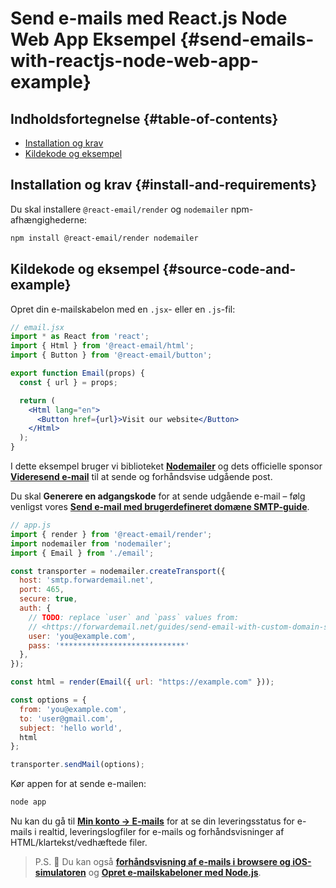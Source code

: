 # Send e-mails med React.js Node Web App Eksempel {#send-emails-with-reactjs-node-web-app-example}

## Indholdsfortegnelse {#table-of-contents}

* [Installation og krav](#install-and-requirements)
* [Kildekode og eksempel](#source-code-and-example)

## Installation og krav {#install-and-requirements}

Du skal installere `@react-email/render` og `nodemailer` npm-afhængighederne:

```sh
npm install @react-email/render nodemailer
```

## Kildekode og eksempel {#source-code-and-example}

Opret din e-mailskabelon med en `.jsx`- eller en `.js`-fil:

```jsx
// email.jsx
import * as React from 'react';
import { Html } from '@react-email/html';
import { Button } from '@react-email/button';

export function Email(props) {
  const { url } = props;

  return (
    <Html lang="en">
      <Button href={url}>Visit our website</Button>
    </Html>
  );
}
```

I dette eksempel bruger vi biblioteket **[Nodemailer](https://github.com/nodemailer/nodemailer)** og dets officielle sponsor **[Videresend e-mail](https://forwardemail.net)** til at sende og forhåndsvise udgående post.

Du skal <strong class="text-success"><i class="fa fa-key"></i>Generere en adgangskode</strong> for at sende udgående e-mail – følg venligst vores **[Send e-mail med brugerdefineret domæne SMTP-guide](/guides/send-email-with-custom-domain-smtp)**.

<!-- https://github.com/nodemailer/nodemailer-web/pull/22 -->

```js
// app.js
import { render } from '@react-email/render';
import nodemailer from 'nodemailer';
import { Email } from './email';

const transporter = nodemailer.createTransport({
  host: 'smtp.forwardemail.net',
  port: 465,
  secure: true,
  auth: {
    // TODO: replace `user` and `pass` values from:
    // <https://forwardemail.net/guides/send-email-with-custom-domain-smtp>
    user: 'you@example.com',
    pass: '****************************'
  },
});

const html = render(Email({ url: "https://example.com" }));

const options = {
  from: 'you@example.com',
  to: 'user@gmail.com',
  subject: 'hello world',
  html
};

transporter.sendMail(options);
```

Kør appen for at sende e-mailen:

```sh
node app
```

Nu kan du gå til **[Min konto → E-mails](/my-account/emails)** for at se din leveringsstatus for e-mails i realtid, leveringslogfiler for e-mails og forhåndsvisninger af HTML/klartekst/vedhæftede filer.

> P.S. :tada: Du kan også **[forhåndsvisning af e-mails i browsere og iOS-simulatoren](/docs/test-preview-email-rendering-browsers-ios-simulator)** og **[Opret e-mailskabeloner med Node.js](/docs/send-emails-with-node-js-javascript)**.